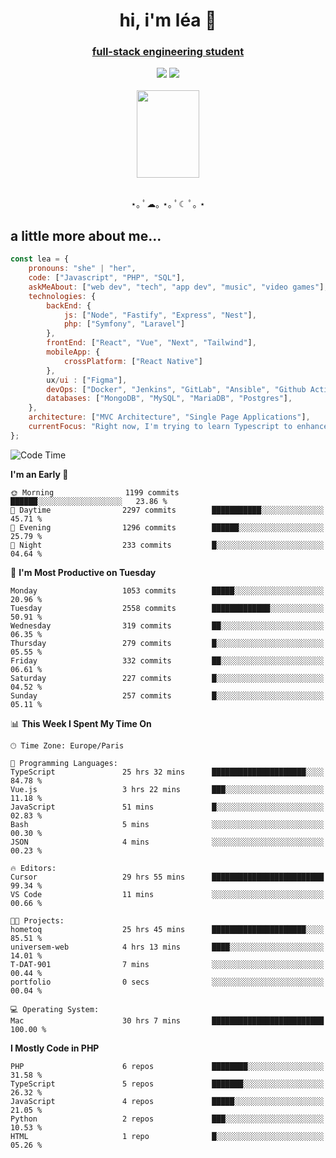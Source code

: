 <h1 align="center">hi, i'm léa 🌙</h1>
<h3 align="center"><ins>full-stack engineering student</ins></h3>  
<div align="center">
  <a href="https://www.linkedin.com/in/lea-reiter22/"><img src="https://img.shields.io/badge/LinkedIn-0077B5?style=for-the-badge&logo=linkedin&logoColor=white"/></a>
  <a href="mailto:lea.reiter@outlook.fr"><img src="https://img.shields.io/badge/Contact-2A2A2A?style=for-the-badge&logo=minutemailer&logoColor=white"/></a>
</div>
<br>
  <div align="center">  <img src="https://github.com/xmnchild/xmnchild/blob/main/1702415560_StardewValleyHappyGreyCat.png" height="140" width="100"/>
</div>
<br>
  <p align="center">
                 ⋆｡ ﾟ☁︎｡ ⋆｡ ﾟ☾ ﾟ｡ ⋆
  </p>
  <h2>a little more about me...</h2>
  
```js
const lea = {
    pronouns: "she" | "her",
    code: ["Javascript", "PHP", "SQL"],
    askMeAbout: ["web dev", "tech", "app dev", "music", "video games"],
    technologies: {
        backEnd: {
            js: ["Node", "Fastify", "Express", "Nest"],
            php: ["Symfony", "Laravel"]
        },
        frontEnd: ["React", "Vue", "Next", "Tailwind"],
        mobileApp: {
            crossPlatform: ["React Native"]
        },
        ux/ui : ["Figma"],
        devOps: ["Docker", "Jenkins", "GitLab", "Ansible", "Github Actions"],
        databases: ["MongoDB", "MySQL", "MariaDB", "Postgres"],
    },
    architecture: ["MVC Architecture", "Single Page Applications"],
    currentFocus: "Right now, I'm trying to learn Typescript to enhance my Javascript development.",
};
```
<!--START_SECTION:waka-->
![Code Time](http://img.shields.io/badge/Code%20Time-201%20hrs%2010%20mins-blue)

**I'm an Early 🐤** 

```text
🌞 Morning                1199 commits        ██████░░░░░░░░░░░░░░░░░░░   23.86 % 
🌆 Daytime                2297 commits        ███████████░░░░░░░░░░░░░░   45.71 % 
🌃 Evening                1296 commits        ██████░░░░░░░░░░░░░░░░░░░   25.79 % 
🌙 Night                  233 commits         █░░░░░░░░░░░░░░░░░░░░░░░░   04.64 % 
```
📅 **I'm Most Productive on Tuesday** 

```text
Monday                   1053 commits        █████░░░░░░░░░░░░░░░░░░░░   20.96 % 
Tuesday                  2558 commits        █████████████░░░░░░░░░░░░   50.91 % 
Wednesday                319 commits         ██░░░░░░░░░░░░░░░░░░░░░░░   06.35 % 
Thursday                 279 commits         █░░░░░░░░░░░░░░░░░░░░░░░░   05.55 % 
Friday                   332 commits         ██░░░░░░░░░░░░░░░░░░░░░░░   06.61 % 
Saturday                 227 commits         █░░░░░░░░░░░░░░░░░░░░░░░░   04.52 % 
Sunday                   257 commits         █░░░░░░░░░░░░░░░░░░░░░░░░   05.11 % 
```


📊 **This Week I Spent My Time On** 

```text
🕑︎ Time Zone: Europe/Paris

💬 Programming Languages: 
TypeScript               25 hrs 32 mins      █████████████████████░░░░   84.78 % 
Vue.js                   3 hrs 22 mins       ███░░░░░░░░░░░░░░░░░░░░░░   11.18 % 
JavaScript               51 mins             █░░░░░░░░░░░░░░░░░░░░░░░░   02.83 % 
Bash                     5 mins              ░░░░░░░░░░░░░░░░░░░░░░░░░   00.30 % 
JSON                     4 mins              ░░░░░░░░░░░░░░░░░░░░░░░░░   00.23 % 

🔥 Editors: 
Cursor                   29 hrs 55 mins      █████████████████████████   99.34 % 
VS Code                  11 mins             ░░░░░░░░░░░░░░░░░░░░░░░░░   00.66 % 

🐱‍💻 Projects: 
hometoq                  25 hrs 45 mins      █████████████████████░░░░   85.51 % 
universem-web            4 hrs 13 mins       ████░░░░░░░░░░░░░░░░░░░░░   14.01 % 
T-DAT-901                7 mins              ░░░░░░░░░░░░░░░░░░░░░░░░░   00.44 % 
portfolio                0 secs              ░░░░░░░░░░░░░░░░░░░░░░░░░   00.04 % 

💻 Operating System: 
Mac                      30 hrs 7 mins       █████████████████████████   100.00 % 
```

**I Mostly Code in PHP** 

```text
PHP                      6 repos             ████████░░░░░░░░░░░░░░░░░   31.58 % 
TypeScript               5 repos             ███████░░░░░░░░░░░░░░░░░░   26.32 % 
JavaScript               4 repos             █████░░░░░░░░░░░░░░░░░░░░   21.05 % 
Python                   2 repos             ███░░░░░░░░░░░░░░░░░░░░░░   10.53 % 
HTML                     1 repo              █░░░░░░░░░░░░░░░░░░░░░░░░   05.26 % 
```




<!--END_SECTION:waka-->
